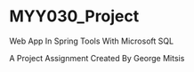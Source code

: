 # MYY030_Project
Web App In Spring Tools With Microsoft SQL 

A Project Assignment 
Created By George Mitsis
